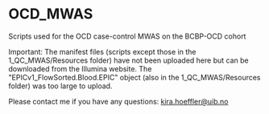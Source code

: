 # OCD_MWAS
Scripts used for the OCD case-control MWAS on the BCBP-OCD cohort

Important:
The manifest files (scripts except those in the 1_QC_MWAS/Resources folder) have not been uploaded here but can be downloaded from the Illumina website. 
The "EPICv1_FlowSorted.Blood.EPIC" object (also in the 1_QC_MWAS/Resources folder) was too large to upload. 

Please contact me if you have any questions: kira.hoeffler@uib.no
